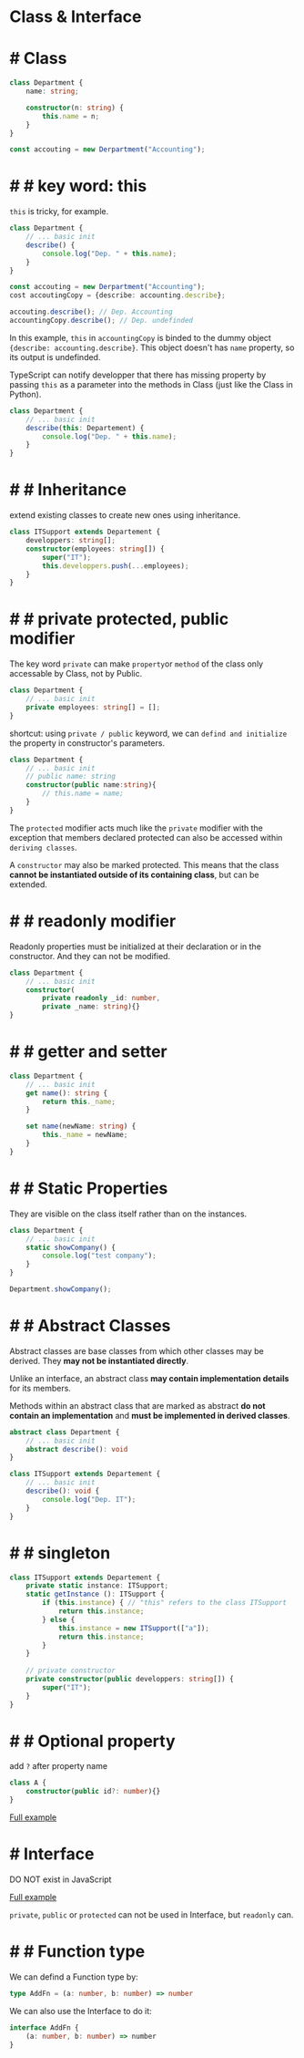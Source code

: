 #  Class & Interface

# #  Class

```typescript
class Department {
    name: string;

    constructor(n: string) {
        this.name = n;
    }
}

const accouting = new Derpartment("Accounting");
```

# # #  key word: this

`this` is tricky, for example. 

```typescript
class Department {
    // ... basic init
    describe() {
        console.log("Dep. " + this.name);
    }
}

const accouting = new Derpartment("Accounting");
cost accoutingCopy = {describe: accounting.describe};

accouting.describe(); // Dep. Accounting
accountingCopy.describe(); // Dep. undefinded
```
In this example, `this` in `accountingCopy` is binded to the dummy object `{describe: accounting.describe}`. This object doesn't has `name` property, so its output is undefinded. 

TypeScript can notify developper that there has missing property by passing `this` as a parameter into the methods in Class (just like the Class in Python).

```typescript
class Department {
    // ... basic init
    describe(this: Departement) {
        console.log("Dep. " + this.name);
    }
}
```

# # #  Inheritance

extend existing classes to create new ones using inheritance.

```typescript
class ITSupport extends Departement {
    developpers: string[];
    constructor(employees: string[]) {
        super("IT");
        this.developpers.push(...employees);
    }
} 
```

# # #  private protected, public modifier

The key word `private` can make `property`or `method` of the class only accessable by Class, not by Public.

```typescript
class Department {
    // ... basic init
    private employees: string[] = [];
}
```

shortcut: using `private / public` keyword, we can `defind and initialize` the property in constructor's parameters. 

```typescript
class Department {
    // ... basic init
    // public name: string
    constructor(public name:string){
        // this.name = name;
    }
}
```

The `protected` modifier acts much like the `private` modifier with the exception that members declared protected can also be accessed within `deriving classes`.

A `constructor` may also be marked protected. This means that the class **cannot be instantiated outside of its containing class**, but can be extended.

# # #  readonly modifier

Readonly properties must be initialized at their declaration or in the constructor. And they can not be modified.

```typescript
class Department {
    // ... basic init
    constructor(
        private readonly _id: number, 
        private _name: string){}
}
```

# # #  getter and setter

```typescript
class Department {
    // ... basic init
    get name(): string {
        return this._name;
    }

    set name(newName: string) {
        this._name = newName;
    }
}
```

# # #  Static Properties

They are visible on the class itself rather than on the instances.

```typescript
class Department {
    // ... basic init
    static showCompany() {
        console.log("test company");
    }
}

Department.showCompany();
```

# # #  Abstract Classes

Abstract classes are base classes from which other classes may be derived. They **may not be instantiated directly**.

Unlike an interface, an abstract class **may contain implementation details** for its members.

Methods within an abstract class that are marked as abstract **do not contain an implementation** and **must be implemented in derived classes**. 

```typescript
abstract class Department {
    // ... basic init
    abstract describe(): void
}

class ITSupport extends Departement {
    // ... basic init
    describe(): void {
        console.log("Dep. IT");
    }
}
```

# # #  singleton

```typescript
class ITSupport extends Departement {
    private static instance: ITSupport;
    static getInstance (): ITSupport {
        if (this.instance) { // "this" refers to the class ITSupport
            return this.instance;
        } else {
            this.instance = new ITSupport(["a"]);
            return this.instance;
        }
    }
    
    // private constructor
    private constructor(public developpers: string[]) {
        super("IT");
    }
}
```

# # #  Optional property

add `?` after property name

```typescript
class A {
    constructor(public id?: number){}
}
```


[Full example](../src/ts-class.ts)


# #  Interface

DO NOT exist in JavaScript

[Full example](../src/ts-interface.ts)

`private`, `public` or `protected` can not be used in Interface, but `readonly` can.

# # #  Function type

We can defind a Function type by: 

```typescript
type AddFn = (a: number, b: number) => number
```

We can also use the Interface to do it: 


```typescript
interface AddFn {
    (a: number, b: number) => number
}
```

